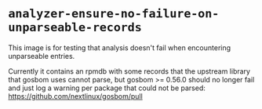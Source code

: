 # `analyzer-ensure-no-failure-on-unparseable-records`

This image is for testing that analysis doesn't fail when encountering unparseable entries.

Currently it contains an rpmdb with some records that the upstream library that gosbom uses cannot parse, but gosbom >= 0.56.0 should no longer fail and just log a warning per package that could not be parsed: https://github.com/nextlinux/gosbom/pull
